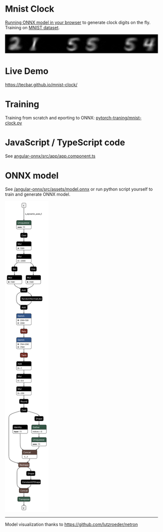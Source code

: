 # Mnist Clock

[Running ONNX model in your browser](https://github.com/microsoft/onnxruntime) to generate clock digits on the fly. Training on [MNIST dataset](https://en.wikipedia.org/wiki/MNIST_database).


![image](/docs/mnist-clock.gif)

# Live Demo

https://tecbar.github.io/mnist-clock/

# Training

Training from scratch and eporting to ONNX: [pytorch-traning/mnist-clock.py](./pytorch-training/mnist_clock.py)

# JavaScript / TypeScript code

See [angular-onnx/src/app/app.component.ts](./angular-onnx/src/app/app.component.ts)

# ONNX model

See [/angular-onnx/src/assets/model.onnx](./angular-onnx/src/assets/model.onnx) or
run python script yourself to train and generate ONNX model.

![image](docs/model.onnx.svg)

---
Model visualization thanks to https://github.com/lutzroeder/netron